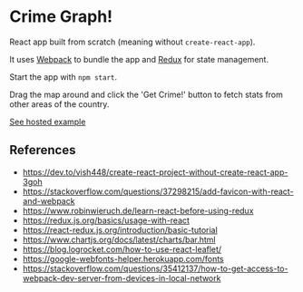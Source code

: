 # Crime Graph!

React app built from scratch (meaning without `create-react-app`).

It uses [Webpack](https://webpack.js.org/) to bundle the app and 
[Redux](https://redux.js.org/) for state management.

Start the app with `npm start`.

Drag the map around and click the 'Get Crime!' button to fetch stats from other areas of the country.

[See hosted example](http://crime-graph.s3-website-eu-west-1.amazonaws.com/)

## References

- https://dev.to/vish448/create-react-project-without-create-react-app-3goh
- https://stackoverflow.com/questions/37298215/add-favicon-with-react-and-webpack
- https://www.robinwieruch.de/learn-react-before-using-redux
- https://redux.js.org/basics/usage-with-react
- https://react-redux.js.org/introduction/basic-tutorial
- https://www.chartjs.org/docs/latest/charts/bar.html
- https://blog.logrocket.com/how-to-use-react-leaflet/
- https://google-webfonts-helper.herokuapp.com/fonts
- https://stackoverflow.com/questions/35412137/how-to-get-access-to-webpack-dev-server-from-devices-in-local-network
